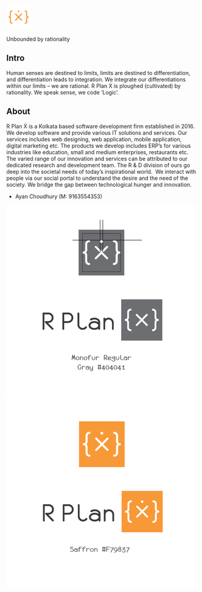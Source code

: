 ![](/logo_favicon-primary.png)

Unbounded by rationality

## Intro
Human senses are destined to limits, limits are destined to differentiation, and differentiation leads to integration. We integrate our differentiations within our limits – we are rational. R Plan Ẋ is ploughed (cultivated) by rationality. We speak sense, we code ‘Logic’.

## About
R Plan Ẋ is a Kolkata based software development firm established in 2016. We develop software and provide various IT solutions and services. Our services includes web designing, web application, mobile application, digital marketing etc. The products we develop includes ERP’s for various industries like education, small and medium enterprises, restaurants etc. The varied range of our innovation and services can be attributed to our dedicated research and development team. The R & D division of ours go deep into the societal needs of today’s inspirational world.  We interact with people via our social portal to understand the desire and the need of the society. We bridge the gap between technological hunger and innovation.

- Ayan Choudhury (M: 9163554353)

![](/logo_gray.png)
![](/logo_primary.png)
